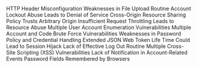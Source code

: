 HTTP Header Misconfiguration
Weaknesses in File Upload Routine
Account Lockout Abuse Leads to Denial of Service
Cross-Origin Resource Sharing Policy Trusts Arbitrary Origin
Insufficient Request Throttling Leads to Resource Abuse
Multiple User Account Enumeration Vulnerabilities
Multiple Account and Code Brute Force Vulnerabilities
Weaknesses in Password Policy and Credential Handling
Extended JSON Web Token Life Time Could Lead to Session Hijack
Lack of Effective Log Out Routine
Multiple Cross-Site Scripting (XSS) Vulnerabilities
Lack of Notification in Account-Related Events
Password Fields Remembered by Browsers